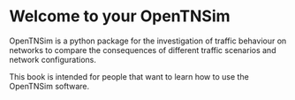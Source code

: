 # Welcome to your OpenTNSim

OpenTNSim is a python package for the investigation of traffic behaviour on networks to compare the consequences of different traffic scenarios and network configurations.

This book is intended for people that want to learn how to use the OpenTNSim software.
